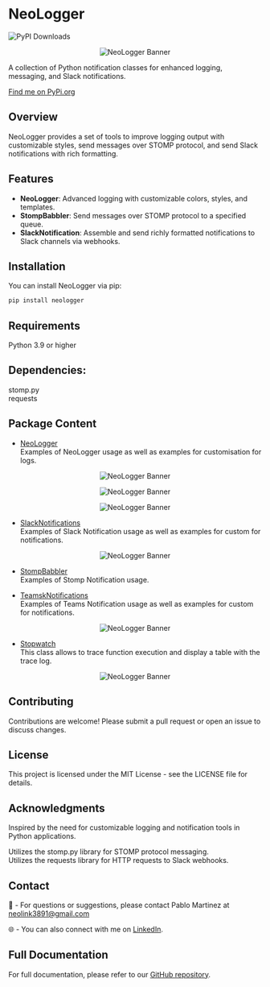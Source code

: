 # NeoLogger

![PyPI Downloads](https://static.pepy.tech/badge/neologger)     
   

<p align="center">
  <img src="docs/imgs/home.png" alt="NeoLogger Banner">
</p>

A collection of Python notification classes for enhanced logging, messaging, and Slack notifications.   

[Find me on PyPi.org](https://pypi.org/project/neologger/) 

## Overview

NeoLogger provides a set of tools to improve logging output with customizable styles, send messages over STOMP protocol, and send Slack notifications with rich formatting.

## Features

- **NeoLogger**: Advanced logging with customizable colors, styles, and templates.
- **StompBabbler**: Send messages over STOMP protocol to a specified queue.
- **SlackNotification**: Assemble and send richly formatted notifications to Slack channels via webhooks.

## Installation

You can install NeoLogger via pip:

```bash
pip install neologger
```

## Requirements

Python 3.9 or higher

## Dependencies:
stomp.py    
requests

## Package Content

- [NeoLogger](docs/neologger.md)    
Examples of NeoLogger usage as well as examples for customisation for logs.

<p align="center">
  <img src="docs/imgs/neologger_6.png" alt="NeoLogger Banner">
</p>
<p align="center">
  <img src="docs/imgs/neologger_11.png" alt="NeoLogger Banner">
</p>
<p align="center">
  <img src="docs/imgs/neologger_16.png" alt="NeoLogger Banner">
</p>

- [SlackNotifications](docs/slacknotifications.md)    
Examples of Slack Notification usage as well as examples for custom for notifications.

<p align="center">
  <img src="docs/imgs/neologger_17.png" alt="NeoLogger Banner">
</p>

- [StompBabbler](docs/stompbabbler.md)    
Examples of Stomp Notification usage.

- [TeamskNotifications](docs/teamsnotifications.md)    
Examples of Teams Notification usage as well as examples for custom for notifications.

<p align="center">
  <img src="docs/imgs/teams_notification_demo.png" alt="NeoLogger Banner">
</p>

- [Stopwatch](docs/stopwatch.md)    
This class allows to trace function execution and display a table with the trace log.

<p align="center">
  <img src="docs/imgs/stopwatch_2.png" alt="NeoLogger Banner">
</p>

## Contributing

Contributions are welcome! Please submit a pull request or open an issue to discuss changes.

## License

This project is licensed under the MIT License - see the LICENSE file for details.

## Acknowledgments

Inspired by the need for customizable logging and notification tools in Python applications.

Utilizes the stomp.py library for STOMP protocol messaging.     
Utilizes the requests library for HTTP requests to Slack webhooks.

## Contact

📧 - For questions or suggestions, please contact Pablo Martinez at neolink3891@gmail.com    

🌐 - You can also connect with me on [LinkedIn](https://www.linkedin.com/in/orlando-martinez-2649051aa).

## Full Documentation

For full documentation, please refer to our [GitHub repository](https://github.com/neolink3891/NeoLogger).